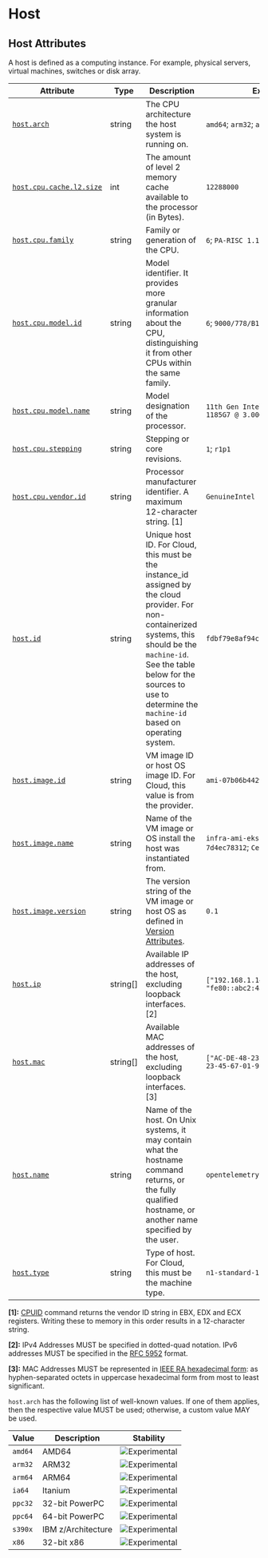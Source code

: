 <!--- Hugo front matter used to generate the website version of this page:
--->

<!-- NOTE: THIS FILE IS AUTOGENERATED. DO NOT EDIT BY HAND. -->
<!-- see templates/registry/markdown/attribute_namespace.md.j2 -->

# Host

## Host Attributes

A host is defined as a computing instance. For example, physical servers, virtual machines, switches or disk array.

| Attribute                                      | Type     | Description                                                                                                                                                                                                                                                 | Examples                                                       | Stability                                                        |
| ---------------------------------------------- | -------- | ----------------------------------------------------------------------------------------------------------------------------------------------------------------------------------------------------------------------------------------------------------- | -------------------------------------------------------------- | ---------------------------------------------------------------- |
| <a id="" href="#">`host.arch`</a>              | string   | The CPU architecture the host system is running on.                                                                                                                                                                                                         | `amd64`; `arm32`; `arm64`                                      | ![Experimental](https://img.shields.io/badge/-experimental-blue) |
| <a id="" href="#">`host.cpu.cache.l2.size`</a> | int      | The amount of level 2 memory cache available to the processor (in Bytes).                                                                                                                                                                                   | `12288000`                                                     | ![Experimental](https://img.shields.io/badge/-experimental-blue) |
| <a id="" href="#">`host.cpu.family`</a>        | string   | Family or generation of the CPU.                                                                                                                                                                                                                            | `6`; `PA-RISC 1.1e`                                            | ![Experimental](https://img.shields.io/badge/-experimental-blue) |
| <a id="" href="#">`host.cpu.model.id`</a>      | string   | Model identifier. It provides more granular information about the CPU, distinguishing it from other CPUs within the same family.                                                                                                                            | `6`; `9000/778/B180L`                                          | ![Experimental](https://img.shields.io/badge/-experimental-blue) |
| <a id="" href="#">`host.cpu.model.name`</a>    | string   | Model designation of the processor.                                                                                                                                                                                                                         | `11th Gen Intel(R) Core(TM) i7-1185G7 @ 3.00GHz`               | ![Experimental](https://img.shields.io/badge/-experimental-blue) |
| <a id="" href="#">`host.cpu.stepping`</a>      | string   | Stepping or core revisions.                                                                                                                                                                                                                                 | `1`; `r1p1`                                                    | ![Experimental](https://img.shields.io/badge/-experimental-blue) |
| <a id="" href="#">`host.cpu.vendor.id`</a>     | string   | Processor manufacturer identifier. A maximum 12-character string. [1]                                                                                                                                                                                       | `GenuineIntel`                                                 | ![Experimental](https://img.shields.io/badge/-experimental-blue) |
| <a id="" href="#">`host.id`</a>                | string   | Unique host ID. For Cloud, this must be the instance_id assigned by the cloud provider. For non-containerized systems, this should be the `machine-id`. See the table below for the sources to use to determine the `machine-id` based on operating system. | `fdbf79e8af94cb7f9e8df36789187052`                             | ![Experimental](https://img.shields.io/badge/-experimental-blue) |
| <a id="" href="#">`host.image.id`</a>          | string   | VM image ID or host OS image ID. For Cloud, this value is from the provider.                                                                                                                                                                                | `ami-07b06b442921831e5`                                        | ![Experimental](https://img.shields.io/badge/-experimental-blue) |
| <a id="" href="#">`host.image.name`</a>        | string   | Name of the VM image or OS install the host was instantiated from.                                                                                                                                                                                          | `infra-ami-eks-worker-node-7d4ec78312`; `CentOS-8-x86_64-1905` | ![Experimental](https://img.shields.io/badge/-experimental-blue) |
| <a id="" href="#">`host.image.version`</a>     | string   | The version string of the VM image or host OS as defined in [Version Attributes](/docs/resource/README.md#version-attributes).                                                                                                                              | `0.1`                                                          | ![Experimental](https://img.shields.io/badge/-experimental-blue) |
| <a id="" href="#">`host.ip`</a>                | string[] | Available IP addresses of the host, excluding loopback interfaces. [2]                                                                                                                                                                                      | `["192.168.1.140", "fe80::abc2:4a28:737a:609e"]`               | ![Experimental](https://img.shields.io/badge/-experimental-blue) |
| <a id="" href="#">`host.mac`</a>               | string[] | Available MAC addresses of the host, excluding loopback interfaces. [3]                                                                                                                                                                                     | `["AC-DE-48-23-45-67", "AC-DE-48-23-45-67-01-9F"]`             | ![Experimental](https://img.shields.io/badge/-experimental-blue) |
| <a id="" href="#">`host.name`</a>              | string   | Name of the host. On Unix systems, it may contain what the hostname command returns, or the fully qualified hostname, or another name specified by the user.                                                                                                | `opentelemetry-test`                                           | ![Experimental](https://img.shields.io/badge/-experimental-blue) |
| <a id="" href="#">`host.type`</a>              | string   | Type of host. For Cloud, this must be the machine type.                                                                                                                                                                                                     | `n1-standard-1`                                                | ![Experimental](https://img.shields.io/badge/-experimental-blue) |

**[1]:** [CPUID](https://wiki.osdev.org/CPUID) command returns the vendor ID string in EBX, EDX and ECX registers. Writing these to memory in this order results in a 12-character string.

**[2]:** IPv4 Addresses MUST be specified in dotted-quad notation. IPv6 addresses MUST be specified in the [RFC 5952](https://www.rfc-editor.org/rfc/rfc5952.html) format.

**[3]:** MAC Addresses MUST be represented in [IEEE RA hexadecimal form](https://standards.ieee.org/wp-content/uploads/import/documents/tutorials/eui.pdf): as hyphen-separated octets in uppercase hexadecimal form from most to least significant.

`host.arch` has the following list of well-known values. If one of them applies, then the respective value MUST be used; otherwise, a custom value MAY be used.

| Value   | Description        | Stability                                                        |
| ------- | ------------------ | ---------------------------------------------------------------- |
| `amd64` | AMD64              | ![Experimental](https://img.shields.io/badge/-experimental-blue) |
| `arm32` | ARM32              | ![Experimental](https://img.shields.io/badge/-experimental-blue) |
| `arm64` | ARM64              | ![Experimental](https://img.shields.io/badge/-experimental-blue) |
| `ia64`  | Itanium            | ![Experimental](https://img.shields.io/badge/-experimental-blue) |
| `ppc32` | 32-bit PowerPC     | ![Experimental](https://img.shields.io/badge/-experimental-blue) |
| `ppc64` | 64-bit PowerPC     | ![Experimental](https://img.shields.io/badge/-experimental-blue) |
| `s390x` | IBM z/Architecture | ![Experimental](https://img.shields.io/badge/-experimental-blue) |
| `x86`   | 32-bit x86         | ![Experimental](https://img.shields.io/badge/-experimental-blue) |
